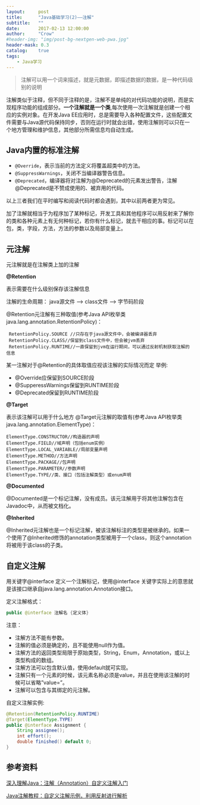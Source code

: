 ```yaml
---
layout:     post
title:      "Java基础学习(2)——注解"
subtitle:   ""
date:       2017-02-13 12:00:00
author:     "Crow"
#header-img: "img/post-bg-nextgen-web-pwa.jpg"
header-mask: 0.3
catalog:    true
tags:
    - Java学习
---
```



> 注解可以用一个词来描述，就是元数据，即描述数据的数据，是一种代码级别的说明

注解类似于注释，但不同于注释的是，注解不是单纯的对代码功能的说明，而是实现程序功能的组成部分。**一个注解就是一个类**,每次使用一次注解就是创建一个相应的实例对象。在开发Java EE应用时，总是需要导入各种配置文件，这些配置文件需要与Java源代码保持同步，否则在运行时就会出错，使用注解则可以只在一个地方管理和维护信息，其他部分所需信息均自动生成。

## Java内置的标准注解

+ `@Override`，表示当前的方法定义将覆盖超类中的方法。
+ `@SuppressWarnings`，关闭不当编译器警告信息。
+ `@Deprecated`，编译器将对注解为@Deprecated的元素发出警告，注解@Deprecated是不赞成使用的、被弃用的代码。

以上三者我们在平时编写和阅读代码时都会遇到，其中以前两者更为常见。
	
加了注解就相当于为程序加了某种标记，开发工具和其他程序可以用反射来了解你的类和各种元素上有无何种标记，若你有什么标记，就去干相应的事。标记可以在包，类，字段，方法，方法的参数以及局部变量上。

## 元注解
元注解就是在注解类上加的注解

**@Retention**

表示需要在什么级别保存该注解信息

注解的生命周期：
java源文件 ——> class文件 ——> 字节码阶段

@Retention元注解有三种取值(参考Java API枚举类java.lang.annotation.RetentionPolicy)：
	
	 RetentionPolicy.SOURCE //只存在于java源文件中，会被编译器丢弃
	 RetentionPolicy.CLASS//保留到class文件中，但会被jvm丢弃
	 RetentionPolicy.RUNTIME//一直保留到jvm在运行期间，可以通过反射机制获取注解的信息

某一注解对于@Retention的具体取值应视该注解的实际情况而定
举例:
+ @Override应保留到SOURCE阶段
+ @SupperessWarnings保留到RUNTIME阶段
+ @Deprecated保留到RUNTIME阶段

**@Target**

表示该注解可以用于什么地方
@Target元注解的取值有(参考Java API枚举类java.lang.annotation.ElementType)：
	
	ElementType.CONSTRUCTOR//构造器的声明
	ElementType.FIELD//域声明（包括enum实例）
	ElementType.LOCAL_VARIABLE//局部变量声明
	ElementType.METHOD//方法声明
	ElementType.PACKAGE//包声明
	ElementType.PARAMETER//参数声明
	ElementType.TYPE//类、接口（包括注解类型）或enum声明

**@Documented**

@Documented是一个标记注解，没有成员。该元注解用于将其他注解包含在Javadoc中，从而被文档化。

**@Inherited**

@Inherited元注解也是一个标记注解，被该注解标注的类型是被继承的。如果一个使用了@Inherited修饰的annotation类型被用于一个class，则这个annotation将被用于该class的子类。

## 自定义注解

用关键字@interface 定义一个注解标记，使用@interface 关键字实际上的意思就是该接口继承自java.lang.annotation.Annotation接口。

定义注解格式：

```java
public @interface 注解名 {定义体}
```
注意：
+ 注解方法不能有参数。
+ 注解的值必须是确定的，且不能使用null作为值。
+ 注解方法的返回类型局限于原始类型，String，Enum，Annotation，或以上类型构成的数组。
+ 注解方法可以包含默认值，使用default就可实现。
+ 注解只有一个元素的时候，该元素名称必须是value，并且在使用该注解的时候可以省略”value=”。
+ 注解可以包含与其绑定的元注解。

自定义注解实例:
```java
@Retention(RetentionPolicy.RUNTIME)
@Target(ElementType.TYPE)
public @interface Assignment {
    String assignee();
    int effort();
    double finished() default 0;
}
```
## 参考资料

[深入理解Java：注解（Annotation）自定义注解入门](http://www.cnblogs.com/peida/archive/2013/04/24/3036689.html)

[Java注解教程：自定义注解示例，利用反射进行解析](http://www.importnew.com/14479.html)

